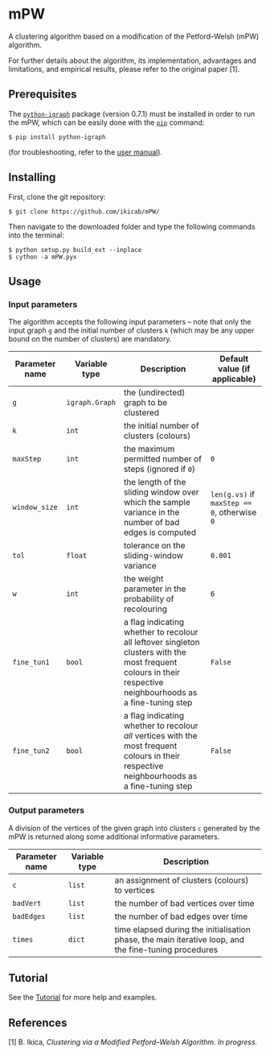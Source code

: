 # mPW
A clustering algorithm based on a modification of the Petford–Welsh (mPW) algorithm.

For further details about the algorithm, its implementation, advantages and limitations, and empirical results, please refer to the original paper [1].

## Prerequisites
The [`python-igraph`](https://igraph.org/python/) package (version 0.7.1) must be installed in order to run the mPW, which can be easily done with the [`pip`](https://pip.pypa.io/en/stable/) command:
```
$ pip install python-igraph
```
(for troubleshooting, refer to the [user manual](https://igraph.org/python/#pyinstall)).

## Installing
First, clone the git repository:
```
$ git clone https://github.com/ikicab/mPW/
```
Then navigate to the downloaded folder and type the following commands into the terminal:
```
$ python setup.py build_ext --inplace
$ cython -a mPW.pyx
```

## Usage

### Input parameters
The algorithm accepts the following input parameters – note that only the input graph `g` and the initial number of clusters `k` (which may be any upper bound on the number of clusters) are mandatory.

| Parameter name | Variable type | Description | Default value (if applicable) |
| --------- | ----------- | ----------- |----------- |
| `g` | `igraph.Graph` | the (undirected) graph to be clustered | 
| `k` | `int` | the initial number of clusters (colours) |
| `maxStep` | `int` | the maximum permitted number of steps (ignored if `0`) | `0`
| `window_size` | `int` | the length of the sliding window over which the sample variance in the number of bad edges is computed | `len(g.vs)` if `maxStep == 0`, otherwise `0`
| `tol` | `float` | tolerance on the sliding-window variance | `0.001`
| `w` | `int` | the weight parameter in the probability of recolouring | `6`
| `fine_tun1` | `bool` | a flag indicating whether to recolour all leftover singleton clusters with the most frequent colours in their respective neighbourhoods as a fine-tuning step | `False`
| `fine_tun2` | `bool` | a flag indicating whether to recolour *all* vertices with the most frequent colours in their respective neighbourhoods as a fine-tuning step | `False`

### Output parameters
A division of the vertices of the given graph into clusters `c` generated by the mPW is returned along some additional informative parameters.

| Parameter name | Variable type | Description |
| --------- | ----------- | ----------- |
| `c` | `list` | an assignment of clusters (colours) to vertices
| `badVert` | `list` | the number of bad vertices over time
| `badEdges` | `list` | the number of bad edges over time
| `times` | `dict` | time elapsed during the initialisation phase, the main iterative loop, and the fine-tuning procedures

## Tutorial
See the [Tutorial](https://nbviewer.jupyter.org/github/ikicab/mPW/blob/master/Tutorial.ipynb) for more help and examples.

## References
[1] B. Ikica, *Clustering via a Modified Petford–Welsh Algorithm*. *In progress.*

